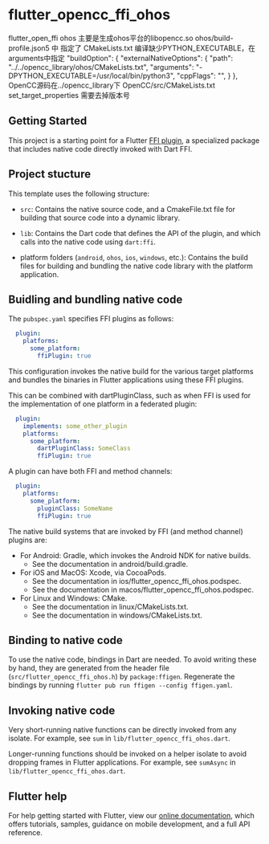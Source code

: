 # flutter_opencc_ffi_ohos

flutter_open_ffi ohos 主要是生成ohos平台的libopencc.so
ohos/build-profile.json5 中 指定了 CMakeLists.txt
编译缺少PYTHON_EXECUTABLE，在arguments中指定
"buildOption": {
  "externalNativeOptions": {
    "path": "../../opencc_library/ohos/CMakeLists.txt",
    "arguments": "-DPYTHON_EXECUTABLE=/usr/local/bin/python3",
    "cppFlags": "",
  }
},
OpenCC源码在../opencc_library下
OpenCC/src/CMakeLists.txt set_target_properties 需要去掉版本号


## Getting Started

This project is a starting point for a Flutter
[FFI plugin](https://docs.flutter.dev/development/platform-integration/c-interop),
a specialized package that includes native code directly invoked with Dart FFI.

## Project stucture

This template uses the following structure:

* `src`: Contains the native source code, and a CmakeFile.txt file for building
  that source code into a dynamic library.

* `lib`: Contains the Dart code that defines the API of the plugin, and which
  calls into the native code using `dart:ffi`.

* platform folders (`android`, `ohos`, `ios`, `windows`, etc.): Contains the build files
  for building and bundling the native code library with the platform application.

## Buidling and bundling native code

The `pubspec.yaml` specifies FFI plugins as follows:

```yaml
  plugin:
    platforms:
      some_platform:
        ffiPlugin: true
```

This configuration invokes the native build for the various target platforms
and bundles the binaries in Flutter applications using these FFI plugins.

This can be combined with dartPluginClass, such as when FFI is used for the
implementation of one platform in a federated plugin:

```yaml
  plugin:
    implements: some_other_plugin
    platforms:
      some_platform:
        dartPluginClass: SomeClass
        ffiPlugin: true
```

A plugin can have both FFI and method channels:

```yaml
  plugin:
    platforms:
      some_platform:
        pluginClass: SomeName
        ffiPlugin: true
```

The native build systems that are invoked by FFI (and method channel) plugins are:

* For Android: Gradle, which invokes the Android NDK for native builds.
  * See the documentation in android/build.gradle.
* For iOS and MacOS: Xcode, via CocoaPods.
  * See the documentation in ios/flutter_opencc_ffi_ohos.podspec.
  * See the documentation in macos/flutter_opencc_ffi_ohos.podspec.
* For Linux and Windows: CMake.
  * See the documentation in linux/CMakeLists.txt.
  * See the documentation in windows/CMakeLists.txt.

## Binding to native code

To use the native code, bindings in Dart are needed.
To avoid writing these by hand, they are generated from the header file
(`src/flutter_opencc_ffi_ohos.h`) by `package:ffigen`.
Regenerate the bindings by running `flutter pub run ffigen --config ffigen.yaml`.

## Invoking native code

Very short-running native functions can be directly invoked from any isolate.
For example, see `sum` in `lib/flutter_opencc_ffi_ohos.dart`.

Longer-running functions should be invoked on a helper isolate to avoid
dropping frames in Flutter applications.
For example, see `sumAsync` in `lib/flutter_opencc_ffi_ohos.dart`.

## Flutter help

For help getting started with Flutter, view our
[online documentation](https://flutter.dev/docs), which offers tutorials,
samples, guidance on mobile development, and a full API reference.

